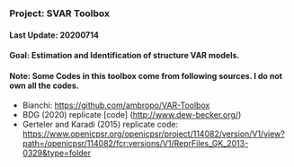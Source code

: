 ### Project: SVAR Toolbox
#### Last Update: 20200714
#### Goal: Estimation and Identification of structure VAR models.
#### Note: Some Codes in this toolbox come from following sources. I do not own all the codes.
  * Bianchi: https://github.com/ambropo/VAR-Toolbox
  * BDG (2020) replicate [code] (http://www.dew-becker.org/)
  * Gerteler and Karadi (2015) replicate code: https://www.openicpsr.org/openicpsr/project/114082/version/V1/view?path=/openicpsr/114082/fcr:versions/V1/ReprFiles_GK_2013-0329&type=folder

